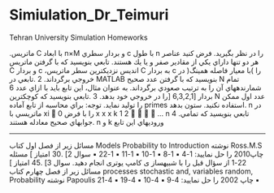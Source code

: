 # Simiulation_Dr_Teimuri
Tehran University Simulation Homeworks


 .ماتريس C با ابعاد n×M و بردار سطري c با طول n را در نظر بگيريد. فرض كنيد عناصر هر دو تنها داراي يكي از مقادير صفر و 
يا يك هستند. تابعي بنويسيد كه با گرفتن ماتريس C و بردار c ،انديس نزديكترين سطر ماتريس C به بردار c را )با معيار فاصله 
همينگ( در خروجي برگرداند.
2 .تابعي در MATLAB بنويسيد كه با گرفتن عدد صحيح N تمام شمارندههاي آن را به ترتيب صعودي برگرداند. به عنوان مثال، 
اين تابع بايد با ازاي عدد 6 بردار [6,3,2,1 [را در خروجي خود بدهد. 
3 .تابعي بنويسيد كه كوچكترين N عدد اول ممكن را توليد نمايد. 
توجه: براي محاسبه از تابع آماده primes استفاده نكنيد.
ستون بدهد.
n
در ماتريسي با 
xi  0
را با فرض 
x x x k 1 2     ... n
4 .تابعي بنويسيد كه تمامي جوابهاي صحيح معادله 
هستند. 
n
و 
k
وروديهاي اين تابع



-----

مسائل زیر از فصل اول کتاب Models Probability to Introduction نوشته Ross.M.S چاپ2010 را حل نمایید:
1-4 ▪
1-8 ▪
1-10 ▪
1-11 ▪
1-22 ▪
سوال 2] .30 امتیاز ]
مسئله 22-1 از سؤال قبل را با شبیهساز ی کامپ یوتری انجام دهید.
سوال 3] .45 امتیاز ]
مسائل زیر از فصل چهارم کتاب processes stochastic and, variables random, Probability نوشته 
Papoulis چاپ 2002 را حل نمایید:
4-9 ▪
4-10 ▪
4-19 ▪
4-21 ▪
